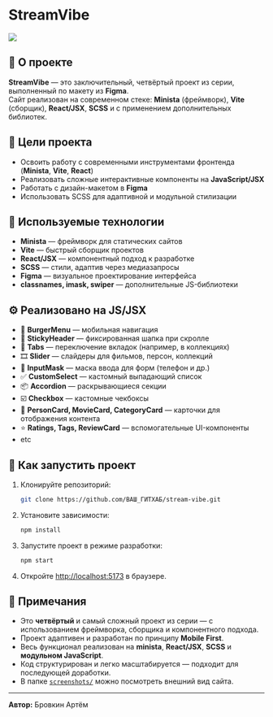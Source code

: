 # StreamVibe

<img src="https://skillicons.dev/icons?i=minista,jsx,vite,scss,js,figma" />
<!-- Добавьте скриншот главной страницы, если есть -->
<!-- <img src="screenshots/home.png" width="100%" /> -->

## 🚀 О проекте

**StreamVibe** — это заключительный, четвёртый проект из серии, выполненный по макету из **Figma**.  
Сайт реализован на современном стеке: **Minista** (фреймворк), **Vite** (сборщик), **React/JSX**, **SCSS** и с применением дополнительных библиотек.

## 🎯 Цели проекта

- Освоить работу с современными инструментами фронтенда (**Minista**, **Vite**, **React**)
- Реализовать сложные интерактивные компоненты на **JavaScript/JSX**
- Работать с дизайн-макетом в **Figma**
- Использовать SCSS для адаптивной и модульной стилизации

## 🧰 Используемые технологии

- **Minista** — фреймворк для статических сайтов
- **Vite** — быстрый сборщик проектов
- **React/JSX** — компонентный подход к разработке
- **SCSS** — стили, адаптив через медиазапросы
- **Figma** — визуальное проектирование интерфейса
- **classnames, imask, swiper** — дополнительные JS-библиотеки

## ⚙️ Реализовано на JS/JSX

- 🍔 **BurgerMenu** — мобильная навигация
- 📌 **StickyHeader** — фиксированная шапка при скролле
- 🧩 **Tabs** — переключение вкладок (например, в коллекциях)
- 🎞 **Slider** — слайдеры для фильмов, персон, коллекций
- 🧾 **InputMask** — маска ввода для форм (телефон и др.)
- ✅ **CustomSelect** — кастомный выпадающий список
- 📦 **Accordion** — раскрывающиеся секции
- ☑️ **Checkbox** — кастомные чекбоксы
- 🧩 **PersonCard, MovieCard, CategoryCard** — карточки для отображения контента
- ⭐ **Ratings, Tags, ReviewCard** — вспомогательные UI-компоненты
- etc

## 🧪 Как запустить проект

1. Клонируйте репозиторий:
   ```bash
   git clone https://github.com/ВАШ_ГИТХАБ/stream-vibe.git
   ```
2. Установите зависимости:
   ```bash
   npm install
   ```
3. Запустите проект в режиме разработки:
   ```bash
   npm start
   ```
4. Откройте [http://localhost:5173](http://localhost:5173) в браузере.

## 📝 Примечания

- Это **четвёртый** и самый сложный проект из серии — с использованием фреймворка, сборщика и компонентного подхода.
- Проект адаптивен и разработан по принципу **Mobile First**.
- Весь функционал реализован на **minista**, **React/JSX**, **SCSS** и **модульном JavaScript**.
- Код структурирован и легко масштабируется — подходит для последующей доработки.
- В папке [`screenshots/`](./screenshots/) можно посмотреть внешний вид сайта.

---

**Автор:** Бровкин Артём
